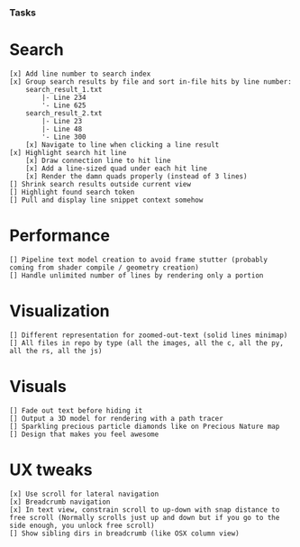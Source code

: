 ### Tasks

# Search
    [x] Add line number to search index
    [x] Group search results by file and sort in-file hits by line number:
        search_result_1.txt
            |- Line 234
            '- Line 625
        search_result_2.txt
            |- Line 23
            |- Line 48
            '- Line 300
        [x] Navigate to line when clicking a line result
    [x] Highlight search hit line
        [x] Draw connection line to hit line 
        [x] Add a line-sized quad under each hit line
        [x] Render the damn quads properly (instead of 3 lines)
    [] Shrink search results outside current view
    [] Highlight found search token
    [] Pull and display line snippet context somehow

# Performance
    [] Pipeline text model creation to avoid frame stutter (probably coming from shader compile / geometry creation)
    [] Handle unlimited number of lines by rendering only a portion

# Visualization
    [] Different representation for zoomed-out-text (solid lines minimap)
    [] All files in repo by type (all the images, all the c, all the py, all the rs, all the js)

# Visuals
    [] Fade out text before hiding it
    [] Output a 3D model for rendering with a path tracer
    [] Sparkling precious particle diamonds like on Precious Nature map
    [] Design that makes you feel awesome

# UX tweaks
    [x] Use scroll for lateral navigation
    [x] Breadcrumb navigation
    [x] In text view, constrain scroll to up-down with snap distance to free scroll (Normally scrolls just up and down but if you go to the side enough, you unlock free scroll)
    [] Show sibling dirs in breadcrumb (like OSX column view)
